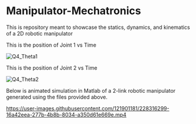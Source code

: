 # Manipulator-Mechatronics
This is repository meant to showcase the statics, dynamics, and kinematics of a 2D robotic manipulator

This is the position of Joint 1 vs Time

![Q4_Theta1](https://user-images.githubusercontent.com/121901181/228431387-209df7f1-5b48-44cf-b15c-abb496460866.jpg)

This is the position of Joint 2 vs Time

![Q4_Theta2](https://user-images.githubusercontent.com/121901181/228431723-f153676e-acd9-4552-bc5e-1c42826e21b9.jpg)

Below is animated simulation in Matlab of a 2-link robotic manipulator generated using the files provided above.

https://user-images.githubusercontent.com/121901181/228316299-16a42eea-277b-4b8b-8034-a350d61e669e.mp4
